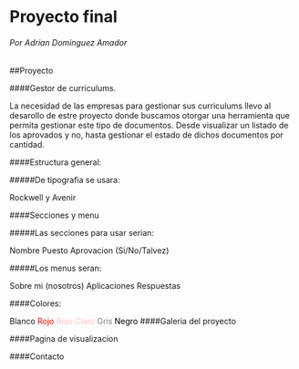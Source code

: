 # Proyecto final

###### Por Adrian Dominguez Amador


##Proyecto

####Gestor de curriculums.

La necesidad de las empresas para gestionar sus curriculums llevo al desarollo de estre proyecto donde buscamos otorgar una herramienta 
que permita gestionar este tipo de documentos. Desde visualizar un listado de los aprovados y no, hasta gestionar el estado de dichos documentos por cantidad.

####Estructura general:

#####De tipografia se usara: 

Rockwell y Avenir

####Secciones y menu

#####Las secciones para usar serian:

Nombre
Puesto
Aprovacion (Si/No/Talvez)

#####Los menus seran:

Sobre mi (nosotros)
Aplicaciones
Respuestas

####Colores:

Blanco
<span style="color:red">Rojo</span>
<span style="color:pink">Rojo Claro</span>
<span style="color:Gray">Gris</span>
<span style="color:black">Negro</span>
####Galeria del proyecto

####Pagina de visualizacion

####Contacto
